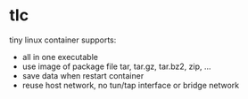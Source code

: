 # tlc

tiny linux container supports:

- all in one executable
- use image of package file tar, tar.gz, tar.bz2, zip, ...
- save data when restart container
- reuse host network, no tun/tap interface or bridge network